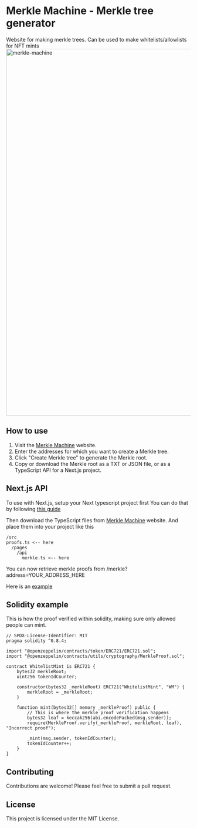 # Merkle Machine - Merkle tree generator
Website for making merkle trees. Can be used to make whitelists/allowlists for NFT mints
<img width="1000" alt="merkle-machine" src="https://user-images.githubusercontent.com/18232310/227134340-512bcdd9-ca9d-4ebc-888d-fb06bb39f89b.png">

## How to use

1. Visit the [Merkle Machine](https://merkle-machine.vercel.app/) website.
2. Enter the addresses for which you want to create a Merkle tree.
3. Click "Create Merkle tree" to generate the Merkle root.
4. Copy or download the Merkle root as a TXT or JSON file, or as a TypeScript API for a Next.js project.

## Next.js API
To use with Next.js, setup your Next typescript project first
You can do that by following [this guide](https://nextjs.org/docs/getting-started)

Then download the TypeScript files from [Merkle Machine](https://merkle-machine.vercel.app/) website.
And place them into your project like this
```
/src
proofs.ts <-- here
  /pages
    /api
      merkle.ts <-- here
```
You can now retrieve merkle proofs from /merkle?address=YOUR_ADDRESS_HERE

Here is an [example](https://merkle-machine.vercel.app/api/merkle?address=0x70804f88A50090770cBdA783d52160E7E95d7822)

## Solidity example
This is how the proof verified within solidity, making sure only allowed people can mint.
```solidity
// SPDX-License-Identifier: MIT
pragma solidity ^0.8.4;

import "@openzeppelin/contracts/token/ERC721/ERC721.sol";
import "@openzeppelin/contracts/utils/cryptography/MerkleProof.sol";

contract WhitelistMint is ERC721 {
    bytes32 merkleRoot;
    uint256 tokenIdCounter;

    constructor(bytes32 _merkleRoot) ERC721("WhitelistMint", "WM") {
        merkleRoot = _merkleRoot;
    }

    function mint(bytes32[] memory _merkleProof) public {
        // This is where the merkle proof verification happens
        bytes32 leaf = keccak256(abi.encodePacked(msg.sender));
        require(MerkleProof.verify(_merkleProof, merkleRoot, leaf), "Incorrect proof");

        _mint(msg.sender, tokenIdCounter);
        tokenIdCounter++;
    }
}
```

## Contributing
Contributions are welcome! Please feel free to submit a pull request.

## License
This project is licensed under the MIT License.
